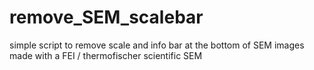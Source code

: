 # remove_SEM_scalebar
simple script to remove scale and info bar at the bottom of SEM images made with a FEI / thermofischer scientific SEM 
